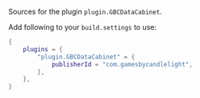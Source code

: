 Sources for the plugin `plugin.GBCDataCabinet`.

Add following to your `build.settings` to use:
```lua
{
    plugins = {
        "plugin.GBCDataCabinet" = {
            publisherId = "com.gamesbycandlelight",
        },
    },
}
```
